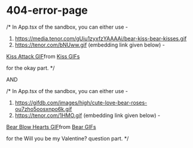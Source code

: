 # 404-error-page

/* In App.tsx of the sandbox, you can either use -   

   1) https://media.tenor.com/gUiu1zyxfzYAAAAi/bear-kiss-bear-kisses.gif
   2) https://tenor.com/bNUww.gif (embedding link given below) - 
   <div class="tenor-gif-embed" data-postid="24249338" data-share-method="host" data-aspect-ratio="1.23552" data-width="100%"><a href="https://tenor.com/view/kiss-attack-love-gif-24249338">Kiss Attack GIF</a>from <a href="https://tenor.com/search/kiss-gifs">Kiss GIFs</a></div> <script type="text/javascript" async src="https://tenor.com/embed.js"></script>
   
   for the okay part.
*/


AND 


/* In App.tsx of the sandbox, you can either use -   

   1) https://gifdb.com/images/high/cute-love-bear-roses-ou7zho5oosxnpo6k.gif
   2) https://tenor.com/1HMO.gif (embedding link given below) - 
   <div class="tenor-gif-embed" data-postid="12760632" data-share-method="host" data-aspect-ratio="1.23333" data-width="100%"><a href="https://tenor.com/view/bear-blow-hearts-love-gif-12760632">Bear Blow Hearts GIF</a>from <a href="https://tenor.com/search/bear-gifs">Bear GIFs</a></div> <script type="text/javascript" async src="https://tenor.com/embed.js"></script>
   
   for the Will you be my Valentine? question part.
*/
